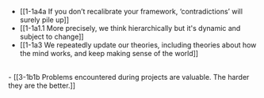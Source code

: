 - [[1-1a4a If you don’t recalibrate your framework, ‘contradictions’ will surely pile up]]
- [[1-1a1.1 More precisely, we think hierarchically but it's dynamic and subject to change]]
- [[1-1a3 We repeatedly update our theories, including theories about how the mind works, and keep making sense of the world]]
<br>
- [[3-1b1b Problems encountered during projects are valuable. The harder they are the better.]]